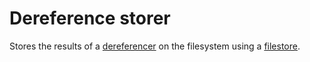 # Dereference storer

Stores the results of a [dereferencer](../dereferencer/) on the filesystem using a [filestore](../filestore/).
